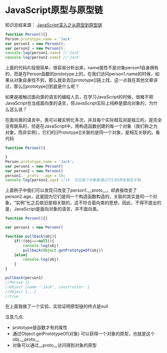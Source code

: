 # JavaScript原型与原型链

知识总结来源： [JavaScript深入之从原型到原型链](https://github.com/mqyqingfeng/Blog/issues/2)

``` javascript
function Person(){}
Person.prototype.name = 'Jack'
var person1 = new Person();
var person2 = new Person();
console.log(person1.name) //'Jack'
console.log(person2.name) //'Jack'
```

上面的代码片段很简单，很容易分析出来，name属性不是对象person1自身拥有的，而是在Person函数的prototype上的，在我们访问person1.name的时候，如果从对象自身找不到，那么就会去\[[prototype]]链上找，这一点我在其他文章讲过，那么\[[prototype]]到底是什么呢？




如果是接触过面向类的语言的编程人员，在学习JavaScript的时候，很难不把JavaScript也当成面向类的语言，但JavaScript实际上纯粹是面向对象的，为什么这么说？

在面向类的语言中，类可以被实例化多次，并且每个实际相互间是独立的，是完全没有联系的，但是在JavaScript中，用构造函数创建的每一个对象（我们称之为对象，而非实例），它们的\[[Prototype]]关联的是同一个对象，是相互关联的。看代码

``` javascript
function Person(){

}
Person.prototype.name = 'Jack';
var person1 = new Person()
var person2 = new Person()
person1.__proto__.age = 10;
console.log(person2.age) //10  可见每个对象都通过它们的原型相互关联
```

上面例子中我们可以发现只改变了person1.\_\_proto__，却直接改变了person2.age，这是因为它们是同一个构造函数构造的，关联的其实是同一个对象，“实例”化之后依旧是相关联的，这不符合面向类的思想，因此，不得不提出的是，JavaScript是面向对象的语言，并不面向类。

``` javascript
function Person(){}

var person1 = new Person()

function pullback(obj){
    if(!(obj===null)){
        console.log(obj)
        pullback(Object.getPrototypeOf(obj))
    }else{
        console.log(obj)
    }
}

pullback(person1)
//Person {}
//Object {name: "Jack", constructor: }
//Object {...}
//true
```

在上面我做了一个实验，实验证明原型链的终点是null

注意几点:

- prototype是函数才有的属性
- 通过Object.getPrototypeOf(对象) 可以获得一个对象的原型，也就是这个obj.\_\_proto__
- 对象可以通过__proto__访问得到对象的原型

